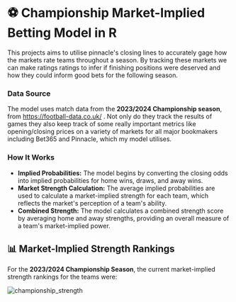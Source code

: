 # ⚽ Championship Market-Implied Betting Model in R

This projects aims to utilise pinnacle's closing lines to accurately gage how the markets rate teams throughout a season. By tracking these markets we can make ratings ratings to infer if finishing positions were deserved and how they could inform good bets for the following season. 


### Data Source

The model uses match data from the **2023/2024 Championship season**, from https://football-data.co.uk/ . Not only do they track the results of games they also keep track of some really important metrics like opening/closing prices on a variety of markets for all major bookmakers including Bet365 and Pinnacle, which my model utilises.

### How It Works

- **Implied Probabilities:** The model begins by converting the closing odds into implied probabilities for home wins, draws, and away wins.
- **Market Strength Calculation:** The average implied probabilities are used to calculate a market-implied strength for each team, which reflects the market's perception of a team's ability.
- **Combined Strength:** The model calculates a combined strength score by averaging home and away strengths, providing an overall measure of a team's market-implied power.

## 📊 Market-Implied Strength Rankings

For the **2023/2024 Championship Season**, the current market-implied strength rankings for the teams were:

![championship_strength](file:///C:/Users/Cgh/Pictures/ChampImpliedRatings.PNG)





